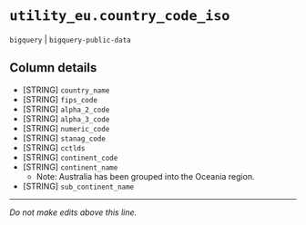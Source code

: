 # `utility_eu.country_code_iso`
`bigquery` | `bigquery-public-data`

## Column details
* [STRING]    `country_name`
* [STRING]    `fips_code`
* [STRING]    `alpha_2_code`
* [STRING]    `alpha_3_code`
* [STRING]    `numeric_code`
* [STRING]    `stanag_code`
* [STRING]    `cctlds`
* [STRING]    `continent_code`
* [STRING]    `continent_name`
  - Note: Australia has been grouped into the Oceania region.
* [STRING]    `sub_continent_name`

-------------------------------------------------------------------------------
*Do not make edits above this line.*
